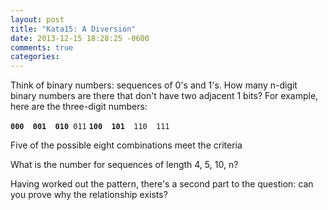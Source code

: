 ```yaml
---
layout: post
title: "Kata15: A Diversion"
date: 2013-12-15 18:28:25 -0600
comments: true
categories: 
---
```


Think of binary numbers: sequences of 0's and 1's. How many n-digit
binary numbers are there that don't have two adjacent 1 bits? For
example, here are the three-digit numbers:

**`000  001  010`**`  011 ` **`100  101`**`  110  111`


Five of the possible eight combinations meet the criteria

What is the number for sequences of length 4, 5, 10, n?

Having worked out the pattern, there's a second part to the question:
can you prove why the relationship exists?
